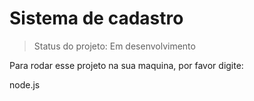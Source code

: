 # Sistema de cadastro

> Status do projeto: Em desenvolvimento

Para rodar esse projeto na sua maquina, por favor digite:


node.js
